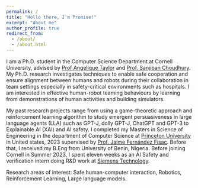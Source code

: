 ```yaml
---
permalink: /
title: "Hello there, I'm Promise!"
excerpt: "About me"
author_profile: true
redirect_from: 
  - /about/
  - /about.html
---
```


I am a Ph.D. student in the Computer Science Department at Cornell University, advised by  [Prof Angelique Taylor](https://www.angeliquemtaylor.com/) and [Prof. Sanjiban Choudhury](https://www.sanjibanchoudhury.com/).
My Ph.D. research investigates techniques to enable safe cooperation and ensure alignment between humans and robots during their collaboration in team settings especially  in safety-critical environments such as hospitals. I am interested in effective human-robot teaming behaviours by learning from demonstrations of human activities and building simulators.

My past research projects range from using a  game-theoretic approach and reinforcement learning algorithm to study emergent persuasiveness in large language agents (LLA) such as GPT-J, dolly GPT-J, ChatGPT and GPT-3 to Explainable AI (XAI) and AI safety.
I completed my Masters in Science of Engineering in the department of Computer Science at [Princeton University](https://www.cs.princeton.edu/) in United states, 2023 supervised by [Prof. Jaime Fernández Fisac](https://ece.princeton.edu/people/jaime-fernandez-fisac). Before that, I received my B.Eng from University of Benin, Nigeria. Before joining Cornell in Summer 2023, I spent eleven weeks as an AI Safety and verification intern doing R&D work at [ Siemens Technology](https://www.siemens.com/global/en.html).

Research areas of interest: Safe human-computer interaction, Robotics, Reinforcement Learning,  Large language models.